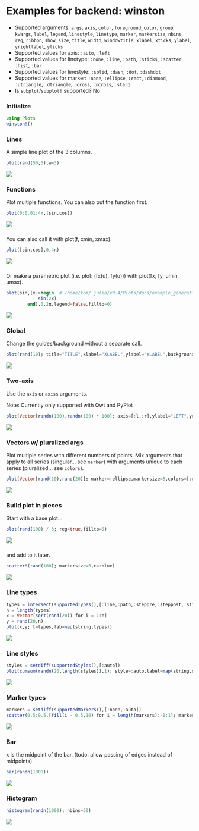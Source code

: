 # Examples for backend: winston

- Supported arguments: `args`, `axis`, `color`, `foreground_color`, `group`, `kwargs`, `label`, `legend`, `linestyle`, `linetype`, `marker`, `markersize`, `nbins`, `reg`, `ribbon`, `show`, `size`, `title`, `width`, `windowtitle`, `xlabel`, `xticks`, `ylabel`, `yrightlabel`, `yticks`
- Supported values for axis: `:auto`, `:left`
- Supported values for linetype: `:none`, `:line`, `:path`, `:sticks`, `:scatter`, `:hist`, `:bar`
- Supported values for linestyle: `:solid`, `:dash`, `:dot`, `:dashdot`
- Supported values for marker: `:none`, `:ellipse`, `:rect`, `:diamond`, `:utriangle`, `:dtriangle`, `:cross`, `:xcross`, `:star1`
- Is `subplot`/`subplot!` supported? No

### Initialize

```julia
using Plots
winston!()
```

### Lines

A simple line plot of the 3 columns.

```julia
plot(rand(50,5),w=3)
```

![](../img/winston/winston_example_1.png)

### Functions

Plot multiple functions.  You can also put the function first.

```julia
plot(0:0.01:4π,[sin,cos])
```

![](../img/winston/winston_example_2.png)

### 

You can also call it with plot(f, xmin, xmax).

```julia
plot([sin,cos],0,4π)
```

![](../img/winston/winston_example_3.png)

### 

Or make a parametric plot (i.e. plot: (fx(u), fy(u))) with plot(fx, fy, umin, umax).

```julia
plot(sin,(x->begin  # /home/tom/.julia/v0.4/Plots/docs/example_generation.jl, line 33:
            sin(2x)
        end),0,2π,legend=false,fillto=0)
```

![](../img/winston/winston_example_4.png)

### Global

Change the guides/background without a separate call.

```julia
plot(rand(10); title="TITLE",xlabel="XLABEL",ylabel="YLABEL",background_color=RGB(0.2,0.2,0.2))
```

![](../img/winston/winston_example_5.png)

### Two-axis

Use the `axis` or `axiss` arguments.

Note: Currently only supported with Qwt and PyPlot

```julia
plot(Vector[randn(100),randn(100) * 100]; axis=[:l,:r],ylabel="LEFT",yrightlabel="RIGHT")
```

![](../img/winston/winston_example_6.png)

### Vectors w/ pluralized args

Plot multiple series with different numbers of points.  Mix arguments that apply to all series (singular... see `marker`) with arguments unique to each series (pluralized... see `colors`).

```julia
plot(Vector[rand(10),rand(20)]; marker=:ellipse,markersize=8,colors=[:red,:blue])
```

![](../img/winston/winston_example_7.png)

### Build plot in pieces

Start with a base plot...

```julia
plot(rand(100) / 3; reg=true,fillto=0)
```

![](../img/winston/winston_example_8.png)

### 

and add to it later.

```julia
scatter!(rand(100); markersize=6,c=:blue)
```

![](../img/winston/winston_example_9.png)

### Line types



```julia
types = intersect(supportedTypes(),[:line,:path,:steppre,:steppost,:sticks,:scatter])
n = length(types)
x = Vector[sort(rand(20)) for i = 1:n]
y = rand(20,n)
plot(x,y; t=types,lab=map(string,types))
```

![](../img/winston/winston_example_11.png)

### Line styles



```julia
styles = setdiff(supportedStyles(),[:auto])
plot(cumsum(randn(20,length(styles)),1); style=:auto,label=map(string,styles),w=5)
```

![](../img/winston/winston_example_12.png)

### Marker types



```julia
markers = setdiff(supportedMarkers(),[:none,:auto])
scatter(0.5:9.5,[fill(i - 0.5,10) for i = length(markers):-1:1]; marker=:auto,label=map(string,markers),markersize=10)
```

![](../img/winston/winston_example_13.png)

### Bar

x is the midpoint of the bar. (todo: allow passing of edges instead of midpoints)

```julia
bar(randn(1000))
```

![](../img/winston/winston_example_14.png)

### Histogram



```julia
histogram(randn(1000); nbins=50)
```

![](../img/winston/winston_example_15.png)

